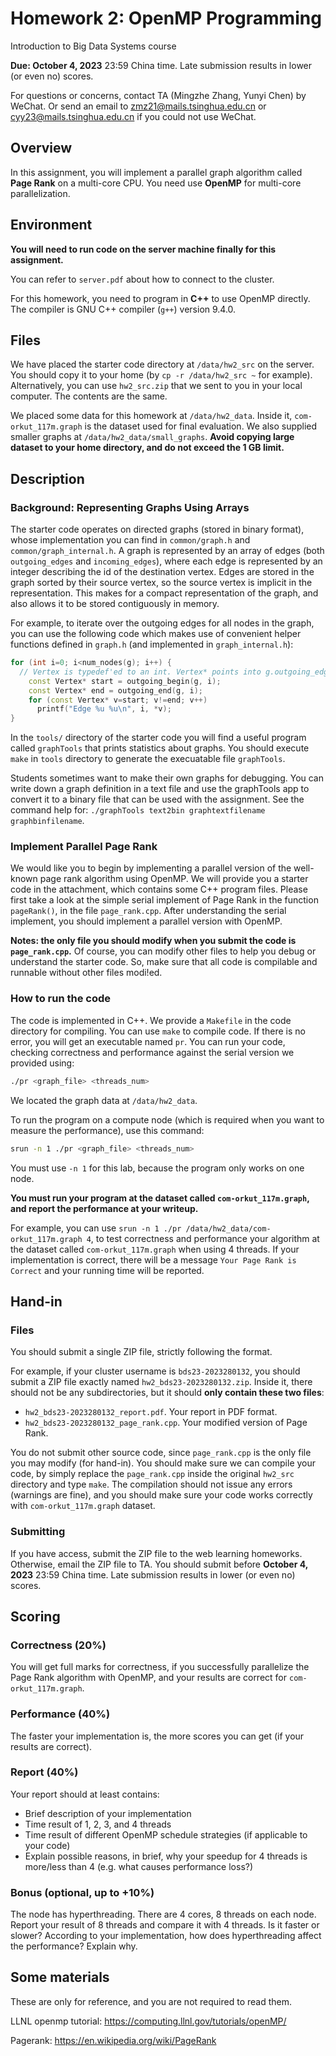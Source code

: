 # Homework 2: OpenMP Programming

Introduction to Big Data Systems course

**Due: October 4, 2023** 23:59 China time. Late submission results in lower (or even no) scores.

For questions or concerns, contact TA (Mingzhe Zhang, Yunyi Chen) by WeChat. Or send an email to zmz21@mails.tsinghua.edu.cn or cyy23@mails.tsinghua.edu.cn if you could not use WeChat.

## Overview

In this assignment, you will implement a parallel graph algorithm called **Page Rank** on a multi-core CPU. You need use **OpenMP** for multi-core parallelization.

## Environment

**You will need to run code on the server machine finally for this assignment.**

You can refer to `server.pdf` about how to connect to the cluster.

For this homework, you need to program in **C++** to use OpenMP directly. The compiler is GNU C++ compiler (`g++`) version 9.4.0.

## Files

We have placed the starter code directory at `/data/hw2_src` on the server. You should copy it to your home (by `cp -r /data/hw2_src ~` for example). Alternatively, you can use `hw2_src.zip` that we sent to you in your local computer. The contents are the same.

We placed some data for this homework at `/data/hw2_data`. Inside it, `com-orkut_117m.graph` is the dataset used for final evaluation. We also supplied smaller graphs at `/data/hw2_data/small_graphs`. **Avoid copying large dataset to your home directory, and do not exceed the 1 GB limit.**

## Description

### Background: Representing Graphs Using Arrays

The starter code operates on directed graphs (stored in binary format), whose implementation you can find in `common/graph.h` and `common/graph_internal.h`. A graph is represented by an array of edges (both `outgoing_edges` and `incoming_edges`), where each edge is represented by an integer describing the id of the destination vertex. Edges are stored in the graph sorted by their source vertex, so the source vertex is implicit in the representation. This makes for a compact representation of the graph, and also allows it to be stored contiguously in memory.

For example, to iterate over the outgoing edges for all nodes in the graph, you can use the following code which makes use of convenient helper functions defined in `graph.h` (and implemented in `graph_internal.h`):

```cpp
for (int i=0; i<num_nodes(g); i++) {
  // Vertex is typedef'ed to an int. Vertex* points into g.outgoing_edges[]
    const Vertex* start = outgoing_begin(g, i);
    const Vertex* end = outgoing_end(g, i);
    for (const Vertex* v=start; v!=end; v++)
      printf("Edge %u %u\n", i, *v);
}
```

In the `tools/` directory of the starter code you will find a useful program called `graphTools` that prints statistics about graphs. You should execute `make` in `tools` directory to generate the execuatable file `graphTools`.

Students sometimes want to make their own graphs for debugging. You can write down a graph definition in a text file and use the graphTools app to convert it to a binary file that can be used with the assignment. See the command help for: `./graphTools text2bin graphtextfilename graphbinfilename`.

### Implement Parallel Page Rank

We would like you to begin by implementing a parallel version of the well-known page rank algorithm using OpenMP. We will provide you a starter code in the attachment, which contains some C++ program files. Please first take a look at the simple serial implement of Page Rank in the function `pageRank()`, in the file `page_rank.cpp`. After understanding the serial implement, you should implement a parallel version with OpenMP.

**Notes: the only file you should modify when you submit the code is `page_rank.cpp`.** Of course, you can modify other files to help you debug or understand the starter code. So, make sure that all code is compilable and runnable without other files modi!ed.

### How to run the code

The code is implemented in C++. We provide a `Makefile` in the code directory for compiling. You can use `make` to compile code. If there is no error, you will get an executable named `pr`. You can run your code, checking correctness and performance against the serial version we provided using:

```bash
./pr <graph_file> <threads_num>
```

We located the graph data at `/data/hw2_data`.

To run the program on a compute node (which is required when you want to measure the performance), use this command:

```bash
srun -n 1 ./pr <graph_file> <threads_num>
```

You must use `-n 1` for this lab, because the program only works on one node.

**You must run your program at the dataset called `com-orkut_117m.graph`, and report the performance at your writeup.**

For example, you can use `srun -n 1 ./pr /data/hw2_data/com-orkut_117m.graph 4`, to test correctness and performance your algorithm at the dataset called `com-orkut_117m.graph` when using 4 threads. If your implementation is correct, there will be a message `Your Page Rank is Correct` and your running time will be reported.

## Hand-in

### Files

You should submit a single ZIP file, strictly following the format.

For example, if your cluster username is `bds23-2023280132`, you should submit a ZIP file exactly named `hw2_bds23-2023280132.zip`. Inside it, there should not be any subdirectories, but it should **only contain these two files**:

* `hw2_bds23-2023280132_report.pdf`. Your report in PDF format.
* `hw2_bds23-2023280132_page_rank.cpp`. Your modified version of Page Rank.

You do not submit other source code, since `page_rank.cpp` is the only file you may modify (for hand-in). You should make sure we can compile your code, by simply replace the `page_rank.cpp` inside the original `hw2_src` directory and type `make`. The compilation should not issue any errors (warnings are fine), and you should make sure your code works correctly with `com-orkut_117m.graph` dataset.

### Submitting

If you have access, submit the ZIP file to the web learning homeworks. Otherwise, email the ZIP file to TA. You should submit before **October 4, 2023** 23:59 China time. Late submission results in lower (or even no) scores.

## Scoring

### Correctness (20%)

You will get full marks for correctness, if you successfully parallelize the Page Rank algorithm with OpenMP, and your results are correct for `com-orkut_117m.graph`.

### Performance (40%)

The faster your implementation is, the more scores you can get (if your results are correct).

### Report (40%)

Your report should at least contains:

* Brief description of your implementation
* Time result of 1, 2, 3, and 4 threads
* Time result of different OpenMP schedule strategies (if applicable to your code)
* Explain possible reasons, in brief, why your speedup for 4 threads is more/less than 4 (e.g. what causes performance loss?)

### Bonus (optional, up to +10%)

The node has hyperthreading. There are 4 cores, 8 threads on each node. Report your result of 8 threads and compare it with 4 threads. Is it faster or slower? According to your implementation, how does hyperthreading affect the performance? Explain why.

## Some materials

These are only for reference, and you are not required to read them.

LLNL openmp tutorial: https://computing.llnl.gov/tutorials/openMP/

Pagerank: https://en.wikipedia.org/wiki/PageRank

